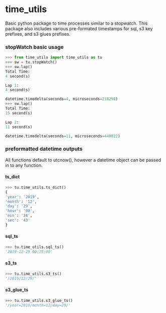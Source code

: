 # time_utils

Basic python package to time processes similar to a stopwatch.  This package also includes various pre-formated timestamps for sql, s3 key prefixes, and s3 glues prefixes.

### stopWatch basic usage
```python
>>> from time_utils import time_utils as tu
>>> sw = tu.stopWatch()
>>> sw.lap()
Total Time:
4 second(s)

Lap 1:
4 second(s)

datetime.timedelta(seconds=4, microseconds=218298)
>>> sw.lap()
Total Time:
15 second(s)

Lap 2:
11 second(s)

datetime.timedelta(seconds=11, microseconds=440822)
```

### preformatted datetime outputs
All functions default to utcnow(), however a datetime object can be passed in to any function.

#### ts_dict
```python
>>> tu.time_utils.ts_dict()
{
'year': '2019', 
'month': '12', 
'day': '29', 
'hour': '00', 
'min': '24', 
'sec': '43'
}
```

#### sql_ts
```python
>>> tu.time_utils.sql_ts()
'2019-12-29 00:25:00'
```

#### s3_ts
```python
>>> tu.time_utils.s3_ts()
'/2019/12/29/'
```

#### s3_glue_ts
```python
>>> tu.time_utils.s3_glue_ts()
'/year=2019/month=12/day=29/'
```
